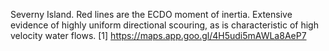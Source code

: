 Severny Island. Red lines are the ECDO moment of inertia. Extensive evidence of highly uniform directional scouring, as is characteristic of high velocity water flows.
[1] https://maps.app.goo.gl/4H5udi5mAWLa8AeP7